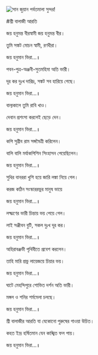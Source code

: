 ![সান জুয়ান পর্বতমালা সুন্দর!](lib/images/img.png "সান জুয়ান পর্বতমালা")

#শ্রী বালাজী আরতি

জয় হনুমন্ত বীরস্বামী জয় হনুমন্ত বীর।

তুমি সঙ্কট মোচন স্বামী, রণধীরা।

জয় হনুমান ভিরা...॥

পবন-পুত্র-অঞ্জনী-সুতমহিমা অতি ভারী।

দূর কর দুঃখ দারিদ্র, সঙ্কট সব হারিয়ে গেছে।

জয় হনুমান ভিরা...॥

বাল্যকালে তুমি রাবি খাও।

দেবান প্রশংসা করলেই ছেড়ে দেন।

জয় হনুমান ভিরা...॥

কপি সুগ্রীব রাম সঙ্গমৈত্রী করিলেন।

বালি বালি মর্যাকপিশিন সিংহাসন পেয়েছিলেন।

জয় হনুমান ভিরা...॥

সুধির বানররা খুশি হয়ে জারি লঙ্কা নিয়ে গেল।

করজ কঠিন সংস্কাররভুর মানুষ ভায়ে

জয় হনুমান ভিরা...॥

লক্ষ্মণের ভারী চিন্তায় ভয় পেয়ে গেল।

লাই সঞ্জীবন বুটি, সকল দুঃখ দূর কর।

জয় হনুমান ভিরা...॥

অহিরাবঞ্জভী পৃথিবীতে প্রবেশ করলেন।

তাহি মারি প্রভু লায়েজয়ে চিয়ার ভয়।

জয় হনুমান ভিরা...॥

ঘাটে মেহন্দিপুরে শোভিত দর্শন অতি ভারী।

মঙ্গল ও শনির শর্মমেলা চলছে।

জয় হনুমান ভিরা...॥

শ্রী বালাজীর আরতি যা যেকোনো পুরুষের গাওয়া উচিত।

কহত ইন্দ্র হর্ষিতমান যেন কাঙ্খিত ফল পায়।

জয় হনুমান ভিরা...॥